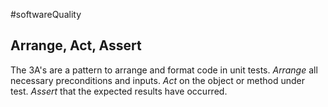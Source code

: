 #softwareQuality 

## Arrange, Act, Assert

The 3A's are a pattern to arrange and format code in unit tests. _Arrange_ all necessary preconditions and inputs. _Act_ on the object or method under test. _Assert_ that the expected results have occurred.

